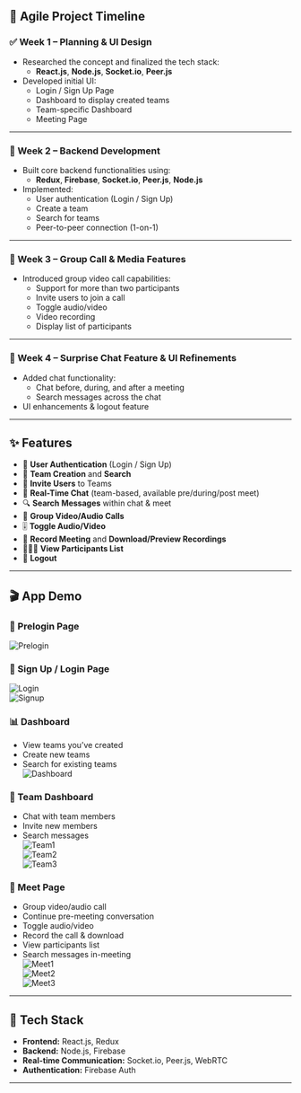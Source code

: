 

## 📅 Agile Project Timeline

### ✅ Week 1 – Planning & UI Design

- Researched the concept and finalized the tech stack:
  - **React.js**, **Node.js**, **Socket.io**, **Peer.js**
- Developed initial UI:
  - Login / Sign Up Page
  - Dashboard to display created teams
  - Team-specific Dashboard
  - Meeting Page

---

### 🔧 Week 2 – Backend Development

- Built core backend functionalities using:
  - **Redux**, **Firebase**, **Socket.io**, **Peer.js**, **Node.js**
- Implemented:
  - User authentication (Login / Sign Up)
  - Create a team
  - Search for teams
  - Peer-to-peer connection (1-on-1)

---

### 🔄 Week 3 – Group Call & Media Features

- Introduced group video call capabilities:
  - Support for more than two participants
  - Invite users to join a call
  - Toggle audio/video
  - Video recording
  - Display list of participants

---

### 💬 Week 4 – Surprise Chat Feature & UI Refinements

- Added chat functionality:
  - Chat before, during, and after a meeting
  - Search messages across the chat
- UI enhancements & logout feature

---

## ✨ Features

- 🔐 **User Authentication** (Login / Sign Up)
- 👥 **Team Creation** and **Search**
- 📩 **Invite Users** to Teams
- 💬 **Real-Time Chat** (team-based, available pre/during/post meet)
- 🔍 **Search Messages** within chat & meet
- 🎥 **Group Video/Audio Calls**
- 🎚️ **Toggle Audio/Video**
- 🔴 **Record Meeting** and **Download/Preview Recordings**
- 🧑‍🤝‍🧑 **View Participants List**
- 🚪 **Logout**

---

## 🎬 App Demo

### 🔑 Prelogin Page  
![Prelogin](https://user-images.githubusercontent.com/72563697/125573478-f93ea52b-2457-419c-8e47-1d8ec4f30652.png)

### 🔐 Sign Up / Login Page  
![Login](https://user-images.githubusercontent.com/72563697/125573529-cde15281-fe5e-4f36-81ae-a734119c7b37.png)  
![Signup](https://user-images.githubusercontent.com/72563697/125573544-662b5e43-cfc4-452a-95f7-03be481aa3a4.png)

### 📊 Dashboard  
- View teams you’ve created  
- Create new teams  
- Search for existing teams  
![Dashboard](https://user-images.githubusercontent.com/72563697/125572395-b9f76d63-eb8e-4f1e-802e-6429aefa1d8f.png)

### 👥 Team Dashboard  
- Chat with team members  
- Invite new members  
- Search messages  
![Team1](https://user-images.githubusercontent.com/72563697/125572542-13e698d9-d032-4dda-9299-24978a1aaaa7.png)  
![Team2](https://user-images.githubusercontent.com/72563697/125572586-91e76684-d01c-46ba-b5d1-817784b1a8dd.png)  
![Team3](https://user-images.githubusercontent.com/72563697/125572605-5de5b2c7-d0bc-44e4-8a63-5174f39906e9.png)

### 🎥 Meet Page  
- Group video/audio call  
- Continue pre-meeting conversation  
- Toggle audio/video  
- Record the call & download  
- View participants list  
- Search messages in-meeting  
![Meet1](https://user-images.githubusercontent.com/72563697/125572984-51a61544-97aa-409b-b79e-54d498c7249b.png)  
![Meet2](https://user-images.githubusercontent.com/72563697/126855535-fdf6fbb3-b789-4db9-b027-0d9174d46cb7.png)  
![Meet3](https://user-images.githubusercontent.com/72563697/125573194-c61256d6-b734-4b6e-a153-2d7bce0c389f.png)

---

## 🚀 Tech Stack

- **Frontend:** React.js, Redux
- **Backend:** Node.js, Firebase
- **Real-time Communication:** Socket.io, Peer.js, WebRTC
- **Authentication:** Firebase Auth

---
